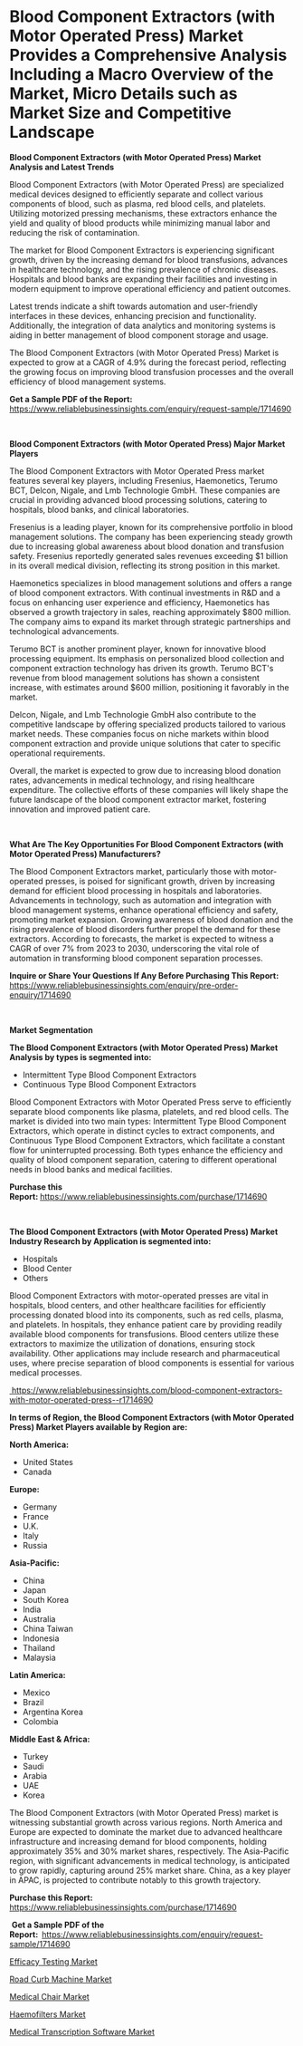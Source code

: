 <p><h1>Blood Component Extractors (with Motor Operated Press) Market Provides a Comprehensive Analysis Including a Macro Overview of the Market, Micro Details such as Market Size and Competitive Landscape</h1></p><p><strong>Blood Component Extractors (with Motor Operated Press) Market Analysis and Latest Trends</strong></p>
<p><p>Blood Component Extractors (with Motor Operated Press) are specialized medical devices designed to efficiently separate and collect various components of blood, such as plasma, red blood cells, and platelets. Utilizing motorized pressing mechanisms, these extractors enhance the yield and quality of blood products while minimizing manual labor and reducing the risk of contamination.</p><p>The market for Blood Component Extractors is experiencing significant growth, driven by the increasing demand for blood transfusions, advances in healthcare technology, and the rising prevalence of chronic diseases. Hospitals and blood banks are expanding their facilities and investing in modern equipment to improve operational efficiency and patient outcomes. </p><p>Latest trends indicate a shift towards automation and user-friendly interfaces in these devices, enhancing precision and functionality. Additionally, the integration of data analytics and monitoring systems is aiding in better management of blood component storage and usage. </p><p>The Blood Component Extractors (with Motor Operated Press) Market is expected to grow at a CAGR of 4.9% during the forecast period, reflecting the growing focus on improving blood transfusion processes and the overall efficiency of blood management systems.</p></p>
<p><strong>Get a Sample PDF of the Report:&nbsp;</strong> <a href="https://www.reliablebusinessinsights.com/enquiry/request-sample/1714690?utm_campaign=96&utm_medium=2&utm_source=Github&utm_content=ia&utm_term=22102024&utm_id=blood-component-extractors-with-motor-operated-press">https://www.reliablebusinessinsights.com/enquiry/request-sample/1714690</a></p>
<p>&nbsp;</p>
<p><strong>Blood Component Extractors (with Motor Operated Press) Major Market Players</strong></p>
<p><p>The Blood Component Extractors with Motor Operated Press market features several key players, including Fresenius, Haemonetics, Terumo BCT, Delcon, Nigale, and Lmb Technologie GmbH. These companies are crucial in providing advanced blood processing solutions, catering to hospitals, blood banks, and clinical laboratories.</p><p>Fresenius is a leading player, known for its comprehensive portfolio in blood management solutions. The company has been experiencing steady growth due to increasing global awareness about blood donation and transfusion safety. Fresenius reportedly generated sales revenues exceeding $1 billion in its overall medical division, reflecting its strong position in this market.</p><p>Haemonetics specializes in blood management solutions and offers a range of blood component extractors. With continual investments in R&D and a focus on enhancing user experience and efficiency, Haemonetics has observed a growth trajectory in sales, reaching approximately $800 million. The company aims to expand its market through strategic partnerships and technological advancements.</p><p>Terumo BCT is another prominent player, known for innovative blood processing equipment. Its emphasis on personalized blood collection and component extraction technology has driven its growth. Terumo BCT's revenue from blood management solutions has shown a consistent increase, with estimates around $600 million, positioning it favorably in the market.</p><p>Delcon, Nigale, and Lmb Technologie GmbH also contribute to the competitive landscape by offering specialized products tailored to various market needs. These companies focus on niche markets within blood component extraction and provide unique solutions that cater to specific operational requirements.</p><p>Overall, the market is expected to grow due to increasing blood donation rates, advancements in medical technology, and rising healthcare expenditure. The collective efforts of these companies will likely shape the future landscape of the blood component extractor market, fostering innovation and improved patient care.</p></p>
<p>&nbsp;</p>
<p><strong>What Are The Key Opportunities For Blood Component Extractors (with Motor Operated Press) Manufacturers?</strong></p>
<p><p>The Blood Component Extractors market, particularly those with motor-operated presses, is poised for significant growth, driven by increasing demand for efficient blood processing in hospitals and laboratories. Advancements in technology, such as automation and integration with blood management systems, enhance operational efficiency and safety, promoting market expansion. Growing awareness of blood donation and the rising prevalence of blood disorders further propel the demand for these extractors. According to forecasts, the market is expected to witness a CAGR of over 7% from 2023 to 2030, underscoring the vital role of automation in transforming blood component separation processes.</p></p>
<p><strong>Inquire or Share Your Questions If Any Before Purchasing This Report:</strong> <a href="https://www.reliablebusinessinsights.com/enquiry/pre-order-enquiry/1714690?utm_campaign=96&utm_medium=2&utm_source=Github&utm_content=ia&utm_term=22102024&utm_id=blood-component-extractors-with-motor-operated-press">https://www.reliablebusinessinsights.com/enquiry/pre-order-enquiry/1714690</a></p>
<p>&nbsp;</p>
<p><strong>Market Segmentation</strong></p>
<p><strong>The Blood Component Extractors (with Motor Operated Press) Market Analysis by types is segmented into:</strong></p>
<p><ul><li>Intermittent Type Blood Component Extractors</li><li>Continuous Type Blood Component Extractors</li></ul></p>
<p><p>Blood Component Extractors with Motor Operated Press serve to efficiently separate blood components like plasma, platelets, and red blood cells. The market is divided into two main types: Intermittent Type Blood Component Extractors, which operate in distinct cycles to extract components, and Continuous Type Blood Component Extractors, which facilitate a constant flow for uninterrupted processing. Both types enhance the efficiency and quality of blood component separation, catering to different operational needs in blood banks and medical facilities.</p></p>
<p><strong>Purchase this Report:&nbsp;</strong><a href="https://www.reliablebusinessinsights.com/purchase/1714690?utm_campaign=96&utm_medium=2&utm_source=Github&utm_content=ia&utm_term=22102024&utm_id=blood-component-extractors-with-motor-operated-press">https://www.reliablebusinessinsights.com/purchase/1714690</a></p>
<p>&nbsp;</p>
<p><strong>The Blood Component Extractors (with Motor Operated Press) Market Industry Research by Application is segmented into:</strong></p>
<p><ul><li>Hospitals</li><li>Blood Center</li><li>Others</li></ul></p>
<p><p>Blood Component Extractors with motor-operated presses are vital in hospitals, blood centers, and other healthcare facilities for efficiently processing donated blood into its components, such as red cells, plasma, and platelets. In hospitals, they enhance patient care by providing readily available blood components for transfusions. Blood centers utilize these extractors to maximize the utilization of donations, ensuring stock availability. Other applications may include research and pharmaceutical uses, where precise separation of blood components is essential for various medical processes.</p></p>
<p><a href="https://www.reliablebusinessinsights.com/blood-component-extractors-with-motor-operated-press--r1714690?utm_campaign=96&utm_medium=2&utm_source=Github&utm_content=ia&utm_term=22102024&utm_id=blood-component-extractors-with-motor-operated-press">&nbsp;https://www.reliablebusinessinsights.com/blood-component-extractors-with-motor-operated-press--r1714690</a></p>
<p><strong>In terms of Region, the Blood Component Extractors (with Motor Operated Press) Market Players available by Region are:</strong></p>
<p>
    <p> <strong> North America: </strong>
        <ul>
            <li>United States</li>
            <li>Canada</li>
        </ul>
        </p> 
    <p> <strong> Europe: </strong>
        <ul>
            <li>Germany</li>
            <li>France</li>
            <li>U.K.</li>
            <li>Italy</li>
            <li>Russia</li>
        </ul>
        </p> 
    <p> <strong> Asia-Pacific: </strong>
        <ul>
            <li>China</li>
            <li>Japan</li>
            <li>South Korea</li>
            <li>India</li>
            <li>Australia</li>
            <li>China Taiwan</li>
            <li>Indonesia</li>
            <li>Thailand</li>
            <li>Malaysia</li>
        </ul>
        </p> 
    <p> <strong> Latin America: </strong>
        <ul>
            <li>Mexico</li>
            <li>Brazil</li>
            <li>Argentina Korea</li>
            <li>Colombia</li>
        </ul>
        </p> 
    <p> <strong> Middle East & Africa: </strong>
        <ul>
            <li>Turkey</li>
            <li>Saudi</li>
            <li>Arabia</li>
            <li>UAE</li>
            <li>Korea</li>
        </ul>
    </p>
    </p>
<p><p>The Blood Component Extractors (with Motor Operated Press) market is witnessing substantial growth across various regions. North America and Europe are expected to dominate the market due to advanced healthcare infrastructure and increasing demand for blood components, holding approximately 35% and 30% market shares, respectively. The Asia-Pacific region, with significant advancements in medical technology, is anticipated to grow rapidly, capturing around 25% market share. China, as a key player in APAC, is projected to contribute notably to this growth trajectory.</p></p>
<p><strong>Purchase this Report: </strong><a href="https://www.reliablebusinessinsights.com/purchase/1714690?utm_campaign=96&utm_medium=2&utm_source=Github&utm_content=ia&utm_term=22102024&utm_id=blood-component-extractors-with-motor-operated-press">https://www.reliablebusinessinsights.com/purchase/1714690</a></p>
<p>&nbsp;<strong>Get a Sample PDF of the Report:&nbsp;&nbsp;</strong><a href="https://www.reliablebusinessinsights.com/enquiry/request-sample/1714690?utm_campaign=96&utm_medium=2&utm_source=Github&utm_content=ia&utm_term=22102024&utm_id=blood-component-extractors-with-motor-operated-press">https://www.reliablebusinessinsights.com/enquiry/request-sample/1714690</a></p>
<p><strong></strong></p>
<p><p><a href="https://www.linkedin.com/pulse/decoding-efficacy-testing-market-signals-growth-algorithms-bg1oc?utm_campaign=96&utm_medium=2&utm_source=Github&utm_content=ia&utm_term=22102024&utm_id=blood-component-extractors-with-motor-operated-press">Efficacy Testing Market</a></p><p><a href="https://issuu.com/reportprime-2/docs/road-curb-machine-market-size-2030._f61c1dbad0ed78?utm_campaign=96&utm_medium=2&utm_source=Github&utm_content=ia&utm_term=22102024&utm_id=blood-component-extractors-with-motor-operated-press">Road Curb Machine Market</a></p><p><a href="https://github.com/MegiMusaj575/Market-Research-Report-List-1/blob/main/medical-chair-market.md?utm_campaign=96&utm_medium=2&utm_source=Github&utm_content=ia&utm_term=22102024&utm_id=blood-component-extractors-with-motor-operated-press">Medical Chair Market</a></p><p><a href="https://github.com/jennyt6m/Market-Research-Report-List-1/blob/main/haemofilters-market.md?utm_campaign=96&utm_medium=2&utm_source=Github&utm_content=ia&utm_term=22102024&utm_id=blood-component-extractors-with-motor-operated-press">Haemofilters Market</a></p><p><a href="https://www.linkedin.com/pulse/strategic-market-insights-global-medical-transcription-software-4bs9f?utm_campaign=96&utm_medium=2&utm_source=Github&utm_content=ia&utm_term=22102024&utm_id=blood-component-extractors-with-motor-operated-press">Medical Transcription Software Market</a></p></p>